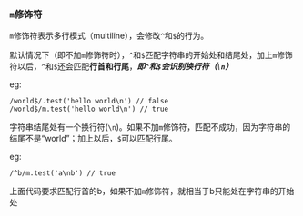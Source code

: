 

### `m`修饰符

`m`修饰符表示多行模式（multiline），会修改`^`和`$`的行为。

默认情况下（即不加`m`修饰符时），`^`和`$`匹配字符串的开始处和结尾处，加上`m`修饰符以后，`^`和`$`还会匹配**行首和行尾**，***即`^`和`$`会识别换行符（`\n`）***

eg:

```
/world$/.test('hello world\n') // false
/world$/m.test('hello world\n') // true
```

字符串结尾处有一个换行符(`\n`)。如果不加`m`修饰符，匹配不成功，因为字符串的结尾不是“world”；加上以后，`$`可以匹配行尾。

eg:

```
/^b/m.test('a\nb') // true
```

上面代码要求匹配行首的b，如果不加`m`修饰符，就相当于b只能处在字符串的开始处


